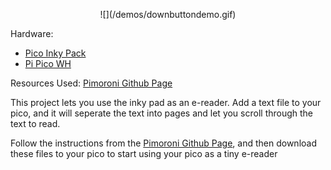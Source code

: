 <p align="center"> ![](/demos/downbuttondemo.gif) </p>

Hardware:
- [Pico Inky Pack](https://shop.pimoroni.com/products/pico-inky-pack?variant=40044626051155)
 - [Pi Pico WH](https://shop.pimoroni.com/products/raspberry-pi-pico-w?variant=40059369652307)

Resources Used:
[Pimoroni Github Page](https://github.com/pimoroni/pimoroni-pico)

This project lets you use the inky pad as an e-reader. Add a text file to your pico, and it will seperate the text into pages and let you scroll through the text to read.

Follow the instructions from the [Pimoroni Github Page](https://github.com/pimoroni/pimoroni-pico/blob/main/setting-up-micropython.md), and then download these files to your pico to start using your pico as a tiny e-reader

